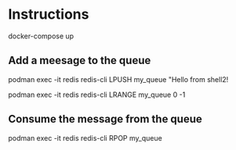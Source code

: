 # Instructions

docker-compose up

## Add a meesage to the queue

podman exec -it redis redis-cli LPUSH my_queue "Hello from shell2!

podman exec -it redis redis-cli LRANGE my_queue 0 -1


## Consume the message from the queue

podman exec -it redis redis-cli RPOP my_queue